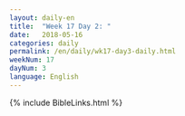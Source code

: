 ```yaml
---
layout: daily-en
title:  "Week 17 Day 2: "
date:   2018-05-16
categories: daily
permalink: /en/daily/wk17-day3-daily.html
weekNum: 17
dayNum: 3
language: English
---
```


{% include BibleLinks.html %}
